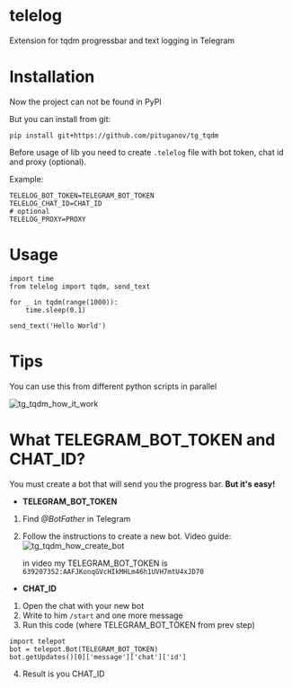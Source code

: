 # telelog
Extension for tqdm progressbar and text logging in Telegram

# Installation
Now the project can not be found in PyPI

But you can install from git:

```
pip install git+https://github.com/pituganov/tg_tqdm
```

Before usage of lib you need to create `.telelog` file with bot token, chat id and proxy (optional).

Example:
```
TELELOG_BOT_TOKEN=TELEGRAM_BOT_TOKEN
TELELOG_CHAT_ID=CHAT_ID
# optional
TELELOG_PROXY=PROXY
```

# Usage
```
import time
from telelog import tqdm, send_text

for _ in tqdm(range(1000)):
    time.sleep(0.1)

send_text('Hello World')
```

# Tips

You can use this from different python scripts in parallel

![tg_tqdm_how_it_work](https://github.com/ermakovpetr/tg_tqdm/blob/master/tg_tqdm_how_it_work.gif?raw=true)

# What TELEGRAM_BOT_TOKEN and CHAT_ID?

You must create a bot that will send you the progress bar. **But it's easy!**

- **TELEGRAM_BOT_TOKEN**
1) Find *@BotFather* in Telegram
2) Follow the instructions to create a new bot.
Video guide:
![tg_tqdm_how_create_bot](https://github.com/ermakovpetr/tg_tqdm/blob/master/tg_tqdm_how_create_bot.gif?raw=true)

    in video my TELEGRAM_BOT_TOKEN is `639207352:AAFJKonqGVcHIkMHLm46h1UVH7mtU4xJD70`

- **CHAT_ID**
1) Open the chat with your new bot
2) Write to him `/start` and one more message
3) Run this code (where TELEGRAM_BOT_TOKEN from prev step)
```
import telepot
bot = telepot.Bot(TELEGRAM_BOT_TOKEN)
bot.getUpdates()[0]['message']['chat']['id']
```
4) Result is you CHAT_ID

